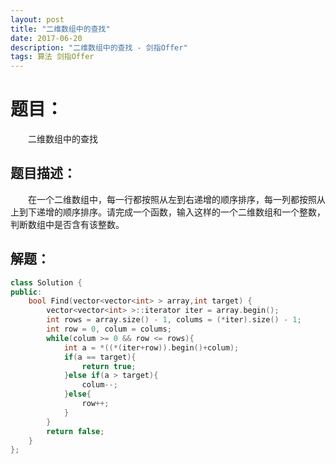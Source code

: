 ```yaml
---
layout: post
title: "二维数组中的查找"
date: 2017-06-20
description: "二维数组中的查找 - 剑指Offer"
tags: 算法 剑指Offer
---
```


# 题目：
　　二维数组中的查找

## 题目描述：
　　在一个二维数组中，每一行都按照从左到右递增的顺序排序，每一列都按照从上到下递增的顺序排序。请完成一个函数，输入这样的一个二维数组和一个整数，判断数组中是否含有该整数。

## 解题：
```c++
class Solution {
public:
    bool Find(vector<vector<int> > array,int target) {
        vector<vector<int> >::iterator iter = array.begin();
        int rows = array.size() - 1, colums = (*iter).size() - 1;
        int row = 0, colum = colums;
        while(colum >= 0 && row <= rows){
            int a = *((*(iter+row)).begin()+colum);
            if(a == target){
                return true;
            }else if(a > target){
                colum--;
            }else{
                row++;
            }
        }
        return false;
    }
};
```
